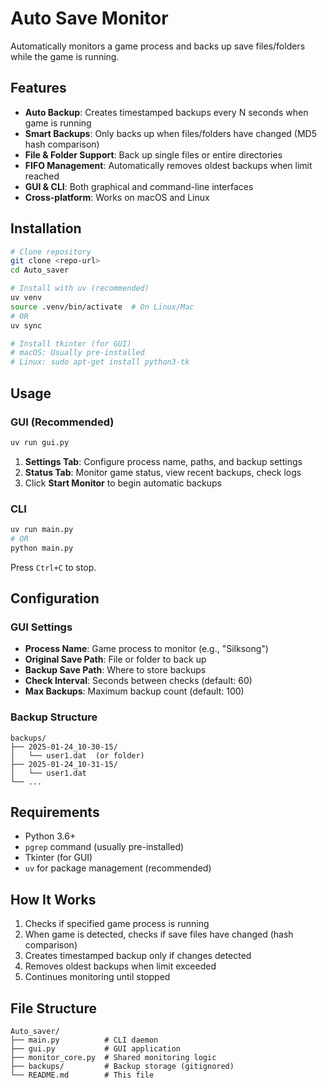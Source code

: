 # Auto Save Monitor

Automatically monitors a game process and backs up save files/folders while the game is running.

## Features

- **Auto Backup**: Creates timestamped backups every N seconds when game is running
- **Smart Backups**: Only backs up when files/folders have changed (MD5 hash comparison)
- **File & Folder Support**: Back up single files or entire directories
- **FIFO Management**: Automatically removes oldest backups when limit reached
- **GUI & CLI**: Both graphical and command-line interfaces
- **Cross-platform**: Works on macOS and Linux

## Installation

```bash
# Clone repository
git clone <repo-url>
cd Auto_saver

# Install with uv (recommended)
uv venv
source .venv/bin/activate  # On Linux/Mac
# OR
uv sync

# Install tkinter (for GUI)
# macOS: Usually pre-installed
# Linux: sudo apt-get install python3-tk
```

## Usage

### GUI (Recommended)

```bash
uv run gui.py
```

1. **Settings Tab**: Configure process name, paths, and backup settings
2. **Status Tab**: Monitor game status, view recent backups, check logs
3. Click **Start Monitor** to begin automatic backups

### CLI

```bash
uv run main.py
# OR
python main.py
```

Press `Ctrl+C` to stop.

## Configuration

### GUI Settings
- **Process Name**: Game process to monitor (e.g., "Silksong")
- **Original Save Path**: File or folder to back up
- **Backup Save Path**: Where to store backups
- **Check Interval**: Seconds between checks (default: 60)
- **Max Backups**: Maximum backup count (default: 100)

### Backup Structure
```
backups/
├── 2025-01-24_10-30-15/
│   └── user1.dat  (or folder)
├── 2025-01-24_10-31-15/
│   └── user1.dat
└── ...
```

## Requirements

- Python 3.6+
- `pgrep` command (usually pre-installed)
- Tkinter (for GUI)
- `uv` for package management (recommended)

## How It Works

1. Checks if specified game process is running
2. When game is detected, checks if save files have changed (hash comparison)
3. Creates timestamped backup only if changes detected
4. Removes oldest backups when limit exceeded
5. Continues monitoring until stopped

## File Structure

```
Auto_saver/
├── main.py          # CLI daemon
├── gui.py           # GUI application
├── monitor_core.py  # Shared monitoring logic
├── backups/         # Backup storage (gitignored)
└── README.md        # This file
```
